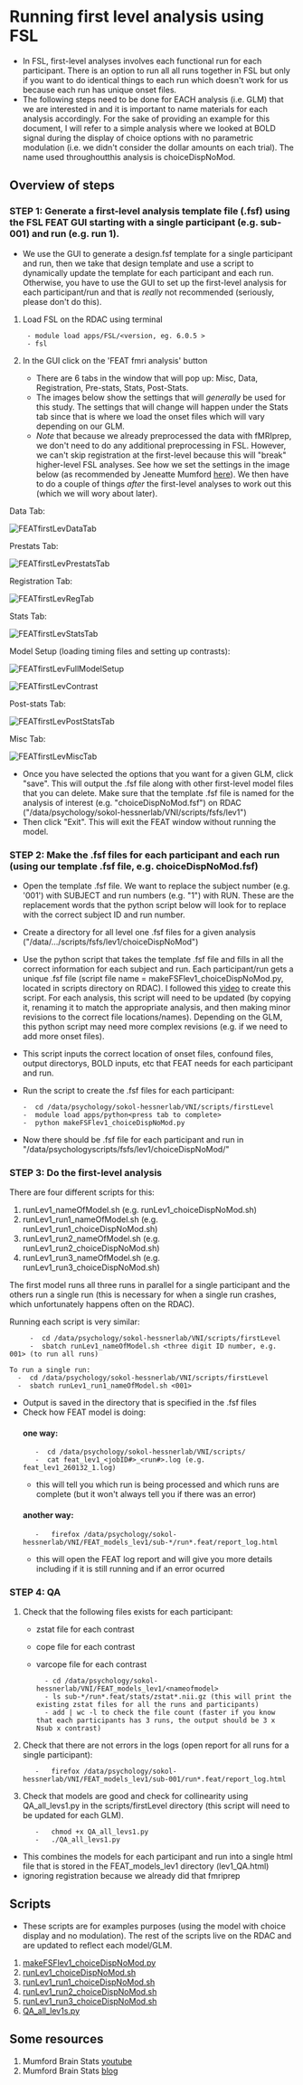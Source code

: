 # Running first level analysis using FSL
- In FSL, first-level analyses involves each functional run for each participant. There is an option to run all all runs together in FSL but only if you want to do identical things to each run which doesn't work for us because each run has unique onset files.
- The following steps need to be done for EACH analysis (i.e. GLM) that we are interested in and it is important to name materials for each analysis accordingly. For the sake of providing an example for this document, I will refer to a simple analysis where we looked at BOLD signal during the display of choice options with no parametric modulation (i.e. we didn't consider the dollar amounts on each trial). The name used throughoutthis analysis is choiceDispNoMod.

## Overview of steps
### STEP 1: Generate a first-level analysis template file (.fsf) using the FSL FEAT GUI starting with a single participant (e.g. sub-001) and run (e.g. run 1).
- We use the GUI to generate a design.fsf template for a single participant and run, then we take that design template and use a script to dynamically update the template for each participant and each run. Otherwise, you have to use the GUI to set up the first-level analysis for each participant/run and that is *really* not recommended (seriously, please don't do this).
1. Load FSL on the RDAC using terminal
	
		- module load apps/FSL/<version, eg. 6.0.5 >
		- fsl
2. In the GUI click on the 'FEAT fmri analysis' button
	- There are 6 tabs in the window that will pop up: Misc, Data, Registration, Pre-stats, Stats, Post-Stats. 
	- The images below show the settings that will _generally_ be used for this study. The settings that will change will happen under the Stats tab since that is where we load the onset files which will vary depending on our GLM.
	- *Note* that because we already preprocessed the data with fMRIprep, we don't need to do any additional preprocessing in FSL. However, we can't skip registration at the first-level because this will "break" higher-level FSL analyses. See how we set the settings in the image below (as recommended by Jeneatte Mumford [here](https://mumfordbrainstats.tumblr.com/post/166054797696/feat-registration-workaround)). We then have to do a couple of things *after* the first-level analyses to work out this (which we will wory about later).


Data Tab:

![FEATfirstLevDataTab](https://user-images.githubusercontent.com/19710394/159761573-1cf711e8-b989-4210-a492-3249d1cf696f.png)

Prestats Tab:

![FEATfirstLevPrestatsTab](https://user-images.githubusercontent.com/19710394/159762061-1067637c-df75-4ddc-b2d4-1ccf5f091a5b.png)

Registration Tab:

![FEATfirstLevRegTab](https://user-images.githubusercontent.com/19710394/159762338-4f5b7b16-adee-4cbe-be1f-78e5858b713f.png)

Stats Tab:

![FEATfirstLevStatsTab](https://user-images.githubusercontent.com/19710394/159762715-3d1bb46d-785d-4fb8-9940-131eda054bec.png)

Model Setup (loading timing files and setting up contrasts):

![FEATfirstLevFullModelSetup](https://user-images.githubusercontent.com/19710394/159763799-71dba592-1844-47c6-b47a-1116ed39e40b.png)

![FEATfirstLevContrast](https://user-images.githubusercontent.com/19710394/159763836-b8ec31d5-7497-49aa-b01a-cb78ef194090.png)


Post-stats Tab:

![FEATfirstLevPostStatsTab](https://user-images.githubusercontent.com/19710394/159764078-3a90689d-92f3-40f9-9f46-28c1bdb4b9da.png)


Misc Tab:

![FEATfirstLevMiscTab](https://user-images.githubusercontent.com/19710394/159760333-4cbffbf3-e380-4b93-9f04-a7e84afd3f03.png)


- Once you have selected the options that you want for a given GLM, click "save". This will output the .fsf file along with other first-level model files that you can delete. Make sure that the template .fsf file is named for the analysis of interest (e.g. "choiceDispNoMod.fsf") on RDAC ("/data/psychology/sokol-hessnerlab/VNI/scripts/fsfs/lev1")
- Then click "Exit". This will exit the FEAT window without running the model. 

### STEP 2: Make the .fsf files for each participant and each run (using our template .fsf file, e.g. choiceDispNoMod.fsf)
  - Open the template .fsf file. We want to replace the subject number (e.g.  '001') with SUBJECT and run numbers (e.g. "1") with RUN. These are the replacement words that the python script below will look for to replace with the correct subject ID and run number.
  - Create a directory for all level one .fsf files for a given analysis ("/data/.../scripts/fsfs/lev1/choiceDispNoMod")
  - Use the python script that takes the template .fsf file and fills in all the correct information for each subject and run. Each participant/run gets a unique .fsf file (script file name = makeFSFlev1_choiceDispNoMod.py, located in scripts directory on RDAC). I followed this [video](https://www.youtube.com/watch?v=Js0tlNXxd9k&ab_channel=mumfordbrainstats) to create this script. For each analysis, this script will need to be updated (by copying it, renaming it to match the appropriate analysis, and then making minor revisions to the correct file locations/names). Depending on the GLM, this python script may need more complex revisions (e.g. if we need to add more onset files).
  - This script inputs the correct location of onset files, confound files, output directorys, BOLD inputs, etc that FEAT needs for each participant and run.
  - Run the script to create the .fsf files for each participant:
  
        -  cd /data/psychology/sokol-hessnerlab/VNI/scripts/firstLevel
        -  module load apps/python<press tab to complete>
        -  python makeFSFlev1_choiceDispNoMod.py

 - Now there should be .fsf file for each participant and run in "/data/psychologyscripts/fsfs/lev1/choiceDispNoMod/"
      
### STEP 3: Do the first-level analysis
There are four different scripts for this:
1. runLev1_nameOfModel.sh (e.g. runLev1_choiceDispNoMod.sh) 
2. runLev1_run1_nameOfModel.sh (e.g. runLev1_run1_choiceDispNoMod.sh)
3. runLev1_run2_nameOfModel.sh (e.g. runLev1_run2_choiceDispNoMod.sh)
4. runLev1_run3_nameOfModel.sh (e.g. runLev1_run3_choiceDispNoMod.sh)

The first model runs all three runs in parallel for a single participant and the others run a single run (this is necessary for when a single run crashes, which unfortunately happens often on the RDAC).

Running each script is very similar:

         -  cd /data/psychology/sokol-hessnerlab/VNI/scripts/firstLevel
         -  sbatch runLev1_nameOfModel.sh <three digit ID number, e.g. 001> (to run all runs)
	  
	To run a single run:
	  -  cd /data/psychology/sokol-hessnerlab/VNI/scripts/firstLevel
	  -  sbatch runLev1_run1_nameOfModel.sh <001> 
	  
 - Output is saved in the directory that is specified in the .fsf files
 - Check how FEAT model is doing:
      #### one way:
          -  cd /data/psychology/sokol-hessnerlab/VNI/scripts/
          -  cat feat_lev1_<jobID#>_<run#>.log (e.g. feat_lev1_260132_1.log)
      - this will tell you which run is being processed and which runs are complete (but it won't always tell you if there was an error)
      #### another way:
          -   firefox /data/psychology/sokol-hessnerlab/VNI/FEAT_models_lev1/sub-*/run*.feat/report_log.html
      - this will open the FEAT log report and will give you more details including if it is still running and if an error ocurred

### STEP 4: QA 
1) Check that the following files exists for each participant: 
	- zstat file for each contrast
	- cope file for each contrast
	- varcope file for each contrast

      		- cd /data/psychology/sokol-hessnerlab/VNI/FEAT_models_lev1/<nameofmodel>
      		- ls sub-*/run*.feat/stats/zstat*.nii.gz (this will print the existing zstat files for all the runs and participants)
      		- add | wc -l to check the file count (faster if you know that each participants has 3 runs, the output should be 3 x Nsub x contrast)

2) Check that there are not errors in the logs (open report for all runs for a single participant): 

          -   firefox /data/psychology/sokol-hessnerlab/VNI/FEAT_models_lev1/sub-001/run*.feat/report_log.html
	
	
3) Check that models are good and check for collinearity using QA_all_levs1.py in the scripts/firstLevel directory (this script will need to be updated for each GLM). 

          -   chmod +x QA_all_levs1.py
          -   ./QA_all_levs1.py
	
- This combines the models for each participant and run into a single html file that is stored in the FEAT_models_lev1 directory (lev1_QA.html)
- ignoring registration because we already did that fmriprep


## Scripts
- These scripts are for examples purposes (using the model with choice display and no modulation). The rest of the scripts live on the RDAC and are updated to reflect each model/GLM.
1. [makeFSFlev1_choiceDispNoMod.py](./exampleScripts/makeFSFlev1_choiceDispNoMod.py)
2. [runLev1_choiceDispNoMod.sh](./exampleScripts/runLev1_choiceDispNoMod.sh)
3. [runLev1_run1_choiceDispNoMod.sh](./exampleScripts/runLev1_run1_choiceDispNoMod.sh)
4. [runLev1_run2_choiceDispNoMod.sh](./exampleScripts/runLev1_run2_choiceDispNoMod.sh)
5. [runLev1_run3_choiceDispNoMod.sh](./exampleScripts/runLev1_run3_choiceDispNoMod.sh)
6. [QA_all_lev1s.py](./exampleScripts/QA_all_lev1s.py)

## Some resources
1. Mumford Brain Stats [youtube](https://www.youtube.com/channel/UCZ7gF0zm35FwrFpDND6DWeA)
2. Mumford Brain Stats [blog](https://mumfordbrainstats.tumblr.com/post/166054797696/feat-registration-workaround)
